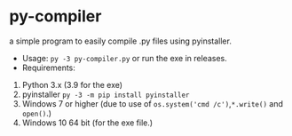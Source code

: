 # py-compiler
a simple program to easily compile .py files using pyinstaller.
* Usage:
`py -3 py-compiler.py` or run the exe in releases.
* Requirements:
1. Python 3.x (3.9 for the exe)
2. pyinstaller `py -3 -m pip install pyinstaller`
3. Windows 7 or higher (due to use of `os.system('cmd /c')`,`*.write()` and `open()`.)
4. Windows 10 64 bit (for the exe file.)